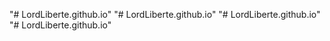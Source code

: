 "# LordLiberte.github.io" 
"# LordLiberte.github.io" 
"# LordLiberte.github.io" 
"# LordLiberte.github.io" 
